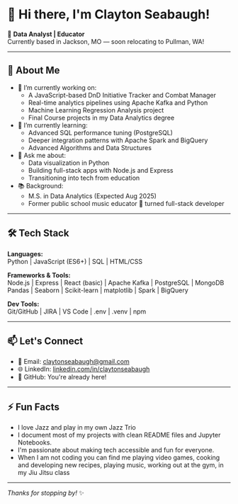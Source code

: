 # 👋 Hi there, I'm Clayton Seabaugh!

🎯 **Data Analyst | Educator**  
Currently based in Jackson, MO — soon relocating to Pullman, WA!  

---

## 🚀 About Me

- 🔭 I’m currently working on:
  - A JavaScript-based DnD Initiative Tracker and Combat Manager
  - Real-time analytics pipelines using Apache Kafka and Python
  - Machine Learning Regression Analysis project
  - Final Course projects in my Data Analytics degree
- 🌱 I’m currently learning:
  - Advanced SQL performance tuning (PostgreSQL)
  - Deeper integration patterns with Apache Spark and BigQuery
  - Advanced Algorithms and Data Structures
- 💬 Ask me about:
  - Data visualization in Python
  - Building full-stack apps with Node.js and Express
  - Transitioning into tech from education
- 📚 Background:
  - M.S. in Data Analytics (Expected Aug 2025)
  - Former public school music educator 🎵 turned full-stack developer

---

## 🛠️ Tech Stack

**Languages:**  
Python | JavaScript (ES6+) | SQL | HTML/CSS  

**Frameworks & Tools:**  
Node.js | Express | React (basic) | Apache Kafka | PostgreSQL | MongoDB  
Pandas | Seaborn | Scikit-learn | matplotlib | Spark | BigQuery  

**Dev Tools:**  
Git/GitHub | JIRA | VS Code | .env | .venv | npm  

---

## 📫 Let's Connect

- 📧 Email: [claytonseabaugh@gmail.com](mailto:claytonseabaugh@gmail.com)
- 🌐 LinkedIn: [linkedin.com/in/claytonseabaugh](https://www.linkedin.com/in/clayton-seabaugh-28955a312/)
- 🧠 GitHub: You're already here!

---

## ⚡ Fun Facts

- I love Jazz and play in my own Jazz Trio
- I document most of my projects with clean README files and Jupyter Notebooks.
- I'm passionate about making tech accessible and fun for everyone.
- When I am not coding you can find me playing video games, cooking and developing new recipes, playing music, working out at the gym, in my Jiu Jitsu class

---

_Thanks for stopping by!_ ✨
